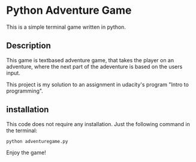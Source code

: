 # Python Adventure Game

This is a simple terminal game written in python. 

## Description

This game is textbased adventure game, that takes the player on an adventure, where the next part of the adeventure is based on the users input.

This project is my solution to an assignment in udacity's program "Intro to programming". 

## installation

This code does not require any installation. Just the following command in the terminal:

```python adventuregame.py```

Enjoy the game!


